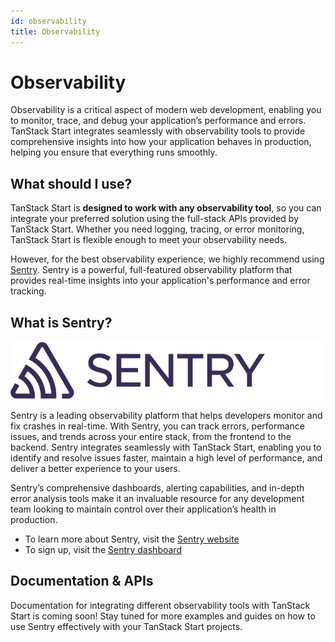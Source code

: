 ```yaml
---
id: observability
title: Observability
---
```


# Observability

Observability is a critical aspect of modern web development, enabling you to monitor, trace, and debug your application’s performance and errors. TanStack Start integrates seamlessly with observability tools to provide comprehensive insights into how your application behaves in production, helping you ensure that everything runs smoothly.

## What should I use?

TanStack Start is **designed to work with any observability tool**, so you can integrate your preferred solution using the full-stack APIs provided by TanStack Start. Whether you need logging, tracing, or error monitoring, TanStack Start is flexible enough to meet your observability needs.

However, for the best observability experience, we highly recommend using [Sentry](https://sentry.io). Sentry is a powerful, full-featured observability platform that provides real-time insights into your application's performance and error tracking.

## What is Sentry?

[![Sentry Logo](https://raw.githubusercontent.com/tannerlinsley/files/master/partners/sentry.svg)](https://sentry.io)

Sentry is a leading observability platform that helps developers monitor and fix crashes in real-time. With Sentry, you can track errors, performance issues, and trends across your entire stack, from the frontend to the backend. Sentry integrates seamlessly with TanStack Start, enabling you to identify and resolve issues faster, maintain a high level of performance, and deliver a better experience to your users.

Sentry’s comprehensive dashboards, alerting capabilities, and in-depth error analysis tools make it an invaluable resource for any development team looking to maintain control over their application’s health in production.

- To learn more about Sentry, visit the [Sentry website](https://sentry.io)
- To sign up, visit the [Sentry dashboard](https://sentry.io/signup)

## Documentation & APIs

Documentation for integrating different observability tools with TanStack Start is coming soon! Stay tuned for more examples and guides on how to use Sentry effectively with your TanStack Start projects.
